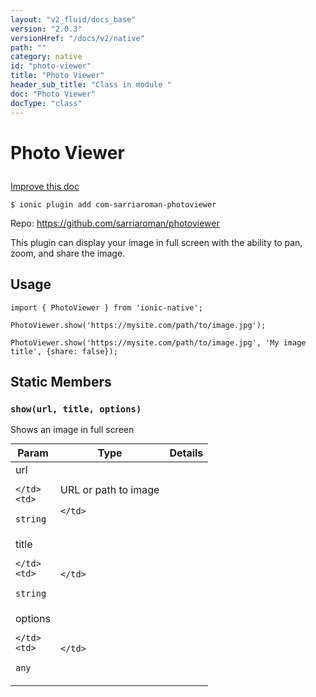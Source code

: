 ```yaml
---
layout: "v2_fluid/docs_base"
version: "2.0.3"
versionHref: "/docs/v2/native"
path: ""
category: native
id: "photo-viewer"
title: "Photo Viewer"
header_sub_title: "Class in module "
doc: "Photo Viewer"
docType: "class"
---
```









<h1 class="api-title">

  
  Photo Viewer
  

  

  

</h1>

<a class="improve-v2-docs" href="http://github.com/driftyco/ionic-native/edit/master/src/plugins/photo-viewer.ts#L0">
  Improve this doc
</a>





<!-- decorators -->


<pre><code>$ ionic plugin add com-sarriaroman-photoviewer</code></pre>
<p>Repo:
  <a href="https://github.com/sarriaroman/photoviewer">
    https://github.com/sarriaroman/photoviewer
  </a>
</p>

<!-- description -->

<p>This plugin can display your image in full screen with the ability to pan, zoom, and share the image.</p>



<!-- @usage tag -->

<h2>Usage</h2>

<pre><code class="lang-typescript">import { PhotoViewer } from &#39;ionic-native&#39;;

PhotoViewer.show(&#39;https://mysite.com/path/to/image.jpg&#39;);

PhotoViewer.show(&#39;https://mysite.com/path/to/image.jpg&#39;, &#39;My image title&#39;, {share: false});
</code></pre>




<!-- @property tags -->
<h2>Static Members</h2>
<div id="show"></div>
<h3><code>show(url,&nbsp;title,&nbsp;options)</code>
  
</h3>



Shows an image in full screen


<table class="table param-table" style="margin:0;">
  <thead>
  <tr>
    <th>Param</th>
    <th>Type</th>
    <th>Details</th>
  </tr>
  </thead>
  <tbody>
  
  <tr>
    <td>
      url
      
      
    </td>
    <td>
      
<code>string</code>
    </td>
    <td>
      <p>URL or path to image</p>

      
    </td>
  </tr>
  
  <tr>
    <td>
      title
      
      
    </td>
    <td>
      
<code>string</code>
    </td>
    <td>
      
      
    </td>
  </tr>
  
  <tr>
    <td>
      options
      
      
    </td>
    <td>
      
<code>any</code>
    </td>
    <td>
      
      
    </td>
  </tr>
  
  </tbody>
</table>








<!-- methods on the class -->

<!-- related link --><!-- end content block -->


<!-- end body block -->

